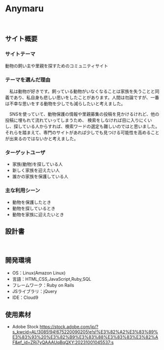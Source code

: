 # Anymaru
​
## サイト概要
### サイトテーマ
動物の飼い主や里親を探すためのコミュニティサイト
​
### テーマを選んだ理由
　私は動物が好きです。飼っている動物がいなくなることは家族を失うことと同義であり、私自身も悲しい思いをしたことがあります。人間は勿論ですが、一番は不幸な思いをする動物を少しでも減らしたいと考えました。

　SNSを使っていて、動物保護の情報や里親募集の投稿を見かけるけれど、他の投稿に埋もれて流れていってしまうため、
検索をしなければ目に入りにくいし、探している人からすれば、検索ワードの選定も難しいのではと思いました。
それらを踏まえて、専門のサイトがあれば少しでも見つける可能性を高めることが出来るのではないかと考えました。
​
### ターゲットユーザ
- 家族(動物)を探している人
- 新しく家族を迎えたい人
- 誰かの家族を保護している人
​
### 主な利用シーン
- 動物を保護したとき
- 動物を探しているとき
- 動物を家族に迎えたいとき
​
## 設計書

​
## 開発環境
- OS：Linux(Amazon Linux)
- 言語：HTML,CSS,JavaScript,Ruby,SQL
- フレームワーク：Ruby on Rails
- JSライブラリ：jQuery
- IDE：Cloud9
​
## 使用素材
- Adobe Stock https://stock.adobe.com/jp/?s_kwcid=AL!3085!94!675220090205!e!s!%E3%82%A2%E3%83%89%E3%83%93%20%E3%82%B9%E3%83%88%E3%83%83%E3%82%AF&ef_id=ZRj7yQAAAUqBqQXY:20231001045537:s
